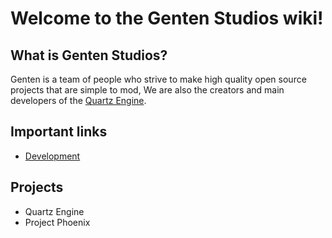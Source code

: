 # Welcome to the Genten Studios wiki!

## What is Genten Studios?
Genten is a team of people who strive to make high quality open source projects that are simple to mod, 
We are also the creators and main developers of the [Quartz Engine](https://github.com/GentenStudios/quartz-engine).

## Important links
- [Development](https://github.com/GentenStudios/Genten/wiki/Development-Home)

## Projects
- Quartz Engine
- Project Phoenix